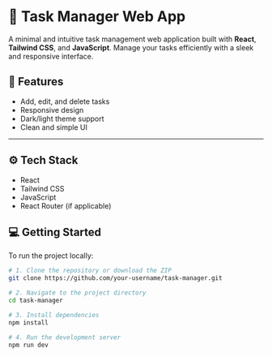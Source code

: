 # 📝 Task Manager Web App

A minimal and intuitive task management web application built with **React**, **Tailwind CSS**, and **JavaScript**. Manage your tasks efficiently with a sleek and responsive interface.

## 🚀 Features

- Add, edit, and delete tasks  
- Responsive design  
- Dark/light theme support  
- Clean and simple UI  

---

## ⚙️ Tech Stack

- React  
- Tailwind CSS  
- JavaScript  
- React Router (if applicable)


## 💻 Getting Started

To run the project locally:

```bash
# 1. Clone the repository or download the ZIP
git clone https://github.com/your-username/task-manager.git

# 2. Navigate to the project directory
cd task-manager

# 3. Install dependencies
npm install

# 4. Run the development server
npm run dev

